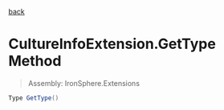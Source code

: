 ﻿

[back](/IronSphere.Extensions/types/CultureInfoExtension)

# CultureInfoExtension.GetType Method

> Assembly: IronSphere.Extensions

```csharp
Type GetType()
```



 